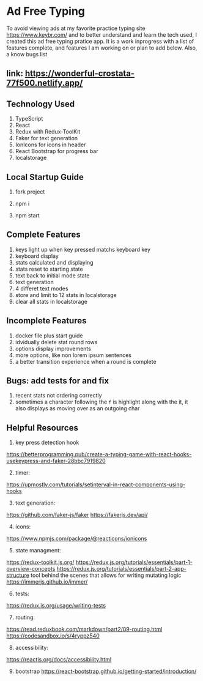 # Ad Free Typing

To avoid viewing ads at my favorite practice typing site https://www.keybr.com/ and to better understand and learn the tech used, I created this ad free typing pratice app. It is a work inprogress with a list of features complete, and features I am working on or plan to add below. Also, a know bugs list

## link: https://wonderful-crostata-77f500.netlify.app/

## Technology Used

1. TypeScript
2. React
3. Redux with Redux-ToolKit
4. Faker for text generation
5. IonIcons for icons in header
6. React Bootstrap for progress bar
7. localstorage

## Local Startup Guide

1. fork project

2. npm i

3. npm start

## Complete Features

1. keys light up when key pressed matchs keyboard key
2. keyboard display
3. stats calculated and displaying
4. stats reset to starting state
5. text back to initial mode state
6. text generation
7. 4 differet text modes
8. store and limit to 12 stats in localstorage
9. clear all stats in localstorage

## Incomplete Features

1. docker file plus start guide
2. idvidually delete stat round rows
3. options display improvements
4. more options, like non lorem ipsum sentences
5. a better transition experience when a round is complete

## Bugs: add tests for and fix

1. recent stats not ordering correctly
2. sometimes a character following the `f` is highlight along with the it, it also displays as moving over as an outgoing char

## Helpful Resources

1. key press detection hook

https://betterprogramming.pub/create-a-typing-game-with-react-hooks-usekeypress-and-faker-28bbc7919820

2. timer:

https://upmostly.com/tutorials/setinterval-in-react-components-using-hooks

3. text generation:

https://github.com/faker-js/faker
https://fakerjs.dev/api/

4. icons:

https://www.npmjs.com/package/@reacticons/ionicons

5. state managment:

https://redux-toolkit.js.org/
https://redux.js.org/tutorials/essentials/part-1-overview-concepts
https://redux.js.org/tutorials/essentials/part-2-app-structure
tool behind the scenes that allows for writing mutating logic https://immerjs.github.io/immer/

6. tests:

https://redux.js.org/usage/writing-tests

7. routing:

https://read.reduxbook.com/markdown/part2/09-routing.html
https://codesandbox.io/s/4ryppz540

8. accessibility:

https://reactjs.org/docs/accessibility.html

9. bootstrap
   https://react-bootstrap.github.io/getting-started/introduction/
